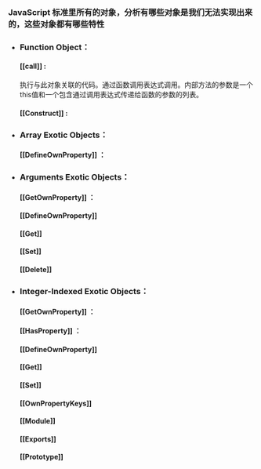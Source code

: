### JavaScript 标准里所有的对象，分析有哪些对象是我们无法实现出来的，这些对象都有哪些特性
- ### Function Object：
   #### [[call]] :
   执行与此对象关联的代码。通过函数调用表达式调用。内部方法的参数是一个this值和一个包含通过调用表达式传递给函数的参数的列表。
   #### [[Construct]] :
- ### Array Exotic Objects：
   #### [[DefineOwnProperty]] ：
- ### Arguments Exotic Objects：
   #### [[GetOwnProperty]] ：
   ####  [[DefineOwnProperty]] 
   ####  [[Get]] 
   ####  [[Set]] 
   ####  [[Delete]] 
- ### Integer-Indexed Exotic Objects：
   #### [[GetOwnProperty]] ：
   #### [[HasProperty]] ：
   #### [[DefineOwnProperty]]
   ####  [[Get]] 
   ####  [[Set]] 
   ####  [[OwnPropertyKeys]] 
   ####  [[Module]] 
   ####  [[Exports]] 
   ####  [[Prototype]] 
